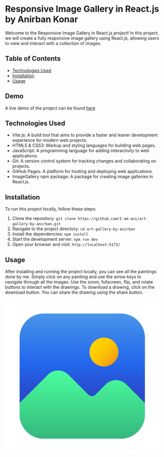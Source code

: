 # Responsive Image Gallery in React.js by Anirban Konar

Welcome to the Responsive Image Gallery in React.js project! In this project, we will create a fully responsive image gallery using React.js, allowing users to view and interact with a collection of images.

## Table of Contents
- [Technologies Used](#technologies-used)
- [Installation](#installation)
- [Usage](#usage)

## Demo
A live demo of the project can be found [here](https://www.anirbankonar.in/)

## Technologies Used
- Vite.js: A build tool that aims to provide a faster and leaner development experience for modern web projects.
- HTML5 & CSS3: Markup and styling languages for building web pages.
- JavaScript: A programming language for adding interactivity to web applications.
- Git: A version control system for tracking changes and collaborating on projects.
- GitHub Pages: A platform for hosting and deploying web applications.
- ImageGallery npm package: A package for creating image galleries in React.js.

## Installation
To run this project locally, follow these steps:

1. Clone the repository: `git clone https://github.com/I-am-ani/art-gallery-by-anirban.git`
2. Navigate to the project directory: `cd art-gallery-by-anirban`
3. Install the dependencies: `npm install`
4. Start the development server: `npm run dev`
5. Open your browser and visit: `http://localhost:5173/`

## Usage
After installing and running the project locally, you can see all the paintings done by me. Simply click on any painting and use the arrow keys to navigate through all the images. Use the zoom, fullscreen, flip, and rotate buttons to interact with the drawings. To download a drawing, click on the download button. You can share the drawing using the share button.

![Image Gallery](/public/Image-gallery.png)
